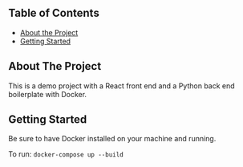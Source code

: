 ## Table of Contents
* [About the Project](#about-the-project)
* [Getting Started](#getting-started)

## About The Project
This is a demo project with a React front end and a Python back end boilerplate with Docker.

## Getting Started

Be sure to have Docker installed on your machine and running.

To run: `docker-compose up --build`